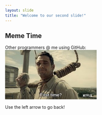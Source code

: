 ```yaml
---
layout: slide
title: "Welcome to our second slide!"
---
```

## Meme Time
Other programmers @ me using GitHub:
![First Time Meme](James_Franco_First_Time.jpg)


Use the left arrow to go back!
